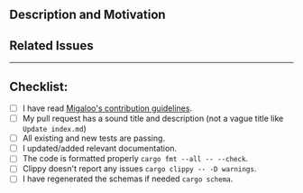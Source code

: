 ## Description and Motivation

<!-- 
    
    Please write a description of what this PR is changing, removing or adding, and why. Consider including before/after 
    comparisons.

-->

## Related Issues

<!-- 
    
    Add the list of issues related to this PR from the [issue tracker](https://github.com/White-Whale-Defi-Platform/migaloo-core/issues).
    Indicate, which of these issues are resolved or fixed by this PR, like #XXXX, where XXXX is the issue number.

-->


---
## Checklist:

<!-- 

    Thanks for contributing to White Whale Migaloo! 
    
    Before you file this pull request, please follow the items on this checklist and put an x in each of the boxes, 
    like this: [x]. 
    
    Make sure to follow the guidelines, so we can process this PR as fast as possible. 

-->

- [ ] I have read [Migaloo's contribution guidelines](https://github.com/White-Whale-Defi-Platform/migaloo-core/blob/main/CONTRIBUTING.md).
- [ ] My pull request has a sound title and description (not a vague title like `Update index.md`)
- [ ] All existing and new tests are passing.
- [ ] I updated/added relevant documentation.
- [ ] The code is formatted properly `cargo fmt --all -- --check`.
- [ ] Clippy doesn't report any issues `cargo clippy -- -D warnings`.
- [ ] I have regenerated the schemas if needed `cargo schema`.
